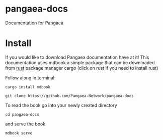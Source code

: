 # pangaea-docs

Documentation for Pangaea

# Install

If you would like to download Pangaea documentation have at it! This documentation uses mdbook a simple package that can be downloaded from [rust](https://www.rust-lang.org/tools/install) package manager cargo (click on rust if you need to install rust)

Follow along in terminal:

```
cargo install mdbook
```

```
git clone https://github.com/Pangaea-Network/pangaea-docs
```

To read the book go into your newly created directory

```
cd pangaea-docs
```

and serve the book

```
mdbook serve
```




